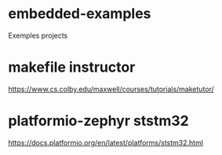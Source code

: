 # embedded-examples
Exemples projects


# makefile instructor
https://www.cs.colby.edu/maxwell/courses/tutorials/maketutor/


# platformio-zephyr ststm32
https://docs.platformio.org/en/latest/platforms/ststm32.html

